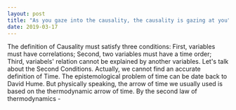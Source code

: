 ```yaml
---
layout: post
title: "As you gaze into the causality, the causality is gazing at you"
date: 2019-03-17
---
```


The definition of Causality must satisfy three conditions: First, variables must have correlations; Second, two variables must have a time order; Third, variabels' relation cannot be explained by another variables. Let's talk about the Second Conditions. Actually, we cannot find an accurate definition of Time. The epistemological problem of time can be date back to David Hume. But physically speaking, the arrow of time we usually used is based on the thermodynamic arrow of time. By the second law of thermodynamics - 

